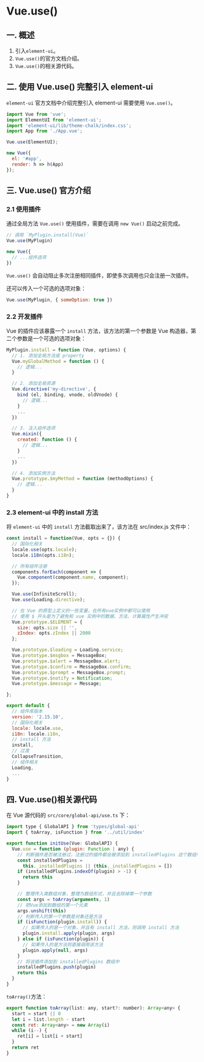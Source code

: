 # Vue.use()

## 一. 概述
1. 引入`element-ui`。
2. `Vue.use()`的官方文档介绍。
3. `Vue.use()`的相关源代码。  

## 二. 使用 Vue.use() 完整引入 element-ui
`element-ui` 官方文档中介绍完整引入 element-ui 需要使用 `Vue.use()`。
``` javaScript
import Vue from 'vue';
import ElementUI from 'element-ui';
import 'element-ui/lib/theme-chalk/index.css';
import App from './App.vue';

Vue.use(ElementUI);

new Vue({
  el: '#app',
  render: h => h(App)
});

```

## 三. Vue.use() 官方介绍
### 2.1 使用插件
通过全局方法 `Vue.use()` 使用插件，需要在调用 `new Vue()` 启动之前完成。  
```javaScript
// 调用 `MyPlugin.install(Vue)`
Vue.use(MyPlugin)

new Vue({
  // ...组件选项
})
```
`Vue.use()` 会自动阻止多次注册相同插件，即使多次调用也只会注册一次插件。

还可以传入一个可选的选项对象：
```javaScript
Vue.use(MyPlugin, { someOption: true })
```

### 2.2 开发插件
Vue 的插件应该暴露一个 `install` 方法，该方法的第一个参数是 Vue 构造器，第二个参数是一个可选的选项对象：
```javaScript
MyPlugin.install = function (Vue, options) {
  // 1. 添加全局方法或 property
  Vue.myGlobalMethod = function () {
    // 逻辑...
  }

  // 2. 添加全局资源
  Vue.directive('my-directive', {
    bind (el, binding, vnode, oldVnode) {
      // 逻辑...
    }
    ...
  })

  // 3. 注入组件选项
  Vue.mixin({
    created: function () {
      // 逻辑...
    }
    ...
  })

  // 4. 添加实例方法
  Vue.prototype.$myMethod = function (methodOptions) {
    // 逻辑...
  }
}

```
### 2.3 element-ui 中的 install 方法
将 `element-ui` 中的 `install` 方法截取出来了，该方法在 src/index.js 文件中：
``` javaScript
const install = function(Vue, opts = {}) {
  // 国际化相关
  locale.use(opts.locale);
  locale.i18n(opts.i18n);

  // 所有组件注册
  components.forEach(component => {
    Vue.component(component.name, component);
  });

  Vue.use(InfiniteScroll);
  Vue.use(Loading.directive);

  // 在 Vue 的原型上定义的一些变量，在所有vue实例中都可以使用
  // 使用 $ 开头是为了避免和 vue 实例中的数据、方法、计算属性产生冲突
  Vue.prototype.$ELEMENT = {
    size: opts.size || '',
    zIndex: opts.zIndex || 2000
  };

  Vue.prototype.$loading = Loading.service;
  Vue.prototype.$msgbox = MessageBox;
  Vue.prototype.$alert = MessageBox.alert;
  Vue.prototype.$confirm = MessageBox.confirm;
  Vue.prototype.$prompt = MessageBox.prompt;
  Vue.prototype.$notify = Notification;
  Vue.prototype.$message = Message;

};

export default {
  // 组件库版本
  version: '2.15.10',
  // 国际化相关
  locale: locale.use,
  i18n: locale.i18n,
  // install 方法
  install,
  // 过渡
  CollapseTransition,
  // 组件相关
  Loading,
  ...
}

```

## 四. Vue.use()相关源代码
在 Vue 源代码的 `src/core/global-api/use.ts` 下：
``` javaScript
import type { GlobalAPI } from 'types/global-api'
import { toArray, isFunction } from '../util/index'

export function initUse(Vue: GlobalAPI) {
  Vue.use = function (plugin: Function | any) {
    // 判断插件是否被注册过，注册过的插件都会被添加到 installedPlugins 这个数组中，不允许重复注册
    const installedPlugins =
      this._installedPlugins || (this._installedPlugins = [])
    if (installedPlugins.indexOf(plugin) > -1) {
      return this
    }

    // 整理传入类数组对象，整理为数组形式，并且去除掉第一个参数
    const args = toArray(arguments, 1)
    // 把Vue添加到数组的第一个元素
    args.unshift(this)
    // 判断传入的第一个参数是对象还是方法
    if (isFunction(plugin.install)) {
      // 如果传入的是一个对象，并且有 install 方法，则调用 install 方法
      plugin.install.apply(plugin, args)
    } else if (isFunction(plugin)) {
      // 如果传入的是方法则直接调用该方法
      plugin.apply(null, args)
    }
    // 将该插件添加到 installedPlugins 数组中
    installedPlugins.push(plugin)
    return this
  }
}

```
`toArray()`方法：
```javaScript
export function toArray(list: any, start?: number): Array<any> {
  start = start || 0
  let i = list.length - start
  const ret: Array<any> = new Array(i)
  while (i--) {
    ret[i] = list[i + start]
  }
  return ret
}
```
